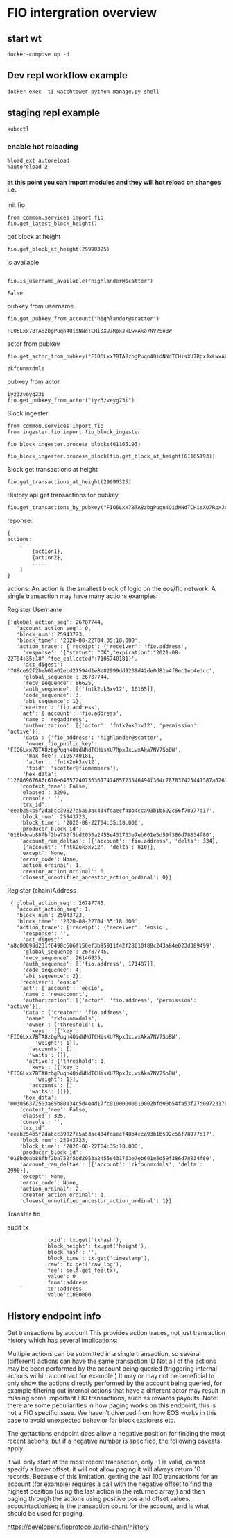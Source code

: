 # FIO intergration overview

## start wt

```
docker-compose up -d
```

## Dev repl workflow example
```
docker exec -ti watchtower python manage.py shell
```

## staging repl example
```
kubectl 
```

### enable hot reloading
```
%load_ext autoreload
%autoreload 2
```

#### at this point you can import modules and they will hot reload on changes i.e.

init fio
```
from common.services import fio
fio.get_latest_block_height()
```
get block at height
```
fio.get_block_at_height(29990325)
```

is available
```

fio.is_username_available("highlander@scatter")

False
```
pubkey from username
```
fio.get_pubkey_from_account("highlander@scatter")

FIO6Lxx7BTA8zbgPuqn4QidNNdTCHisXU7RpxJxLwxAka7NV7SoBW
```

actor from pubkey
```
fio.get_actor_from_pubkey("FIO6Lxx7BTA8zbgPuqn4QidNNdTCHisXU7RpxJxLwxAka7NV7SoBW")

zkfounmxdmls
```

pubkey from actor
```
iyz3zveyg23i
fio.get_pubkey_from_actor("iyz3zveyg23i")
```

Block ingester
```
from common.services import fio
from ingester.fio import fio_block_ingester

fio_block_ingester.process_blocks(61165193)

fio_block_ingester.process_block(fio.get_block_at_height(61165193))

```


Block get transactions at height 

```
fio.get_transactions_at_height(29990325)
```

History api get transactions for pubkey

```
fio.get_transactions_by_pubkey("FIO6Lxx7BTA8zbgPuqn4QidNNdTCHisXU7RpxJxLwxAka7NV7SoBW")
```

reponse:

```
{
actions:
    [
        {action1},
        {action2},
        .....
    ]
}
```


actions: An action is the smallest block of logic on the eos/fio network.
A single transaction may have many actions
examples:

Register Username
```
{'global_action_seq': 26787744,
   'account_action_seq': 0,
   'block_num': 25943723,
   'block_time': '2020-08-22T04:35:18.000',
   'action_trace': {'receipt': {'receiver': 'fio.address',
     'response': '{"status": "OK","expiration":"2021-08-22T04:35:18","fee_collected":7105740181}',
     'act_digest': '788ce92f2beb02a02ecd27594d1e8e82999dd9239d42de0d81a4f8ec1ec4edcc',
     'global_sequence': 26787744,
     'recv_sequence': 86625,
     'auth_sequence': [['fntk2uk3xv12', 10165]],
     'code_sequence': 3,
     'abi_sequence': 1},
    'receiver': 'fio.address',
    'act': {'account': 'fio.address',
     'name': 'regaddress',
     'authorization': [{'actor': 'fntk2uk3xv12', 'permission': 'active'}],
     'data': {'fio_address': 'highlander@scatter',
      'owner_fio_public_key': 'FIO6Lxx7BTA8zbgPuqn4QidNNdTCHisXU7RpxJxLwxAka7NV7SoBW',
      'max_fee': 7105740181,
      'actor': 'fntk2uk3xv12',
      'tpid': 'scatter@fiomembers'},
     'hex_data': '12686967686c616e64657240736361747465723546494f364c787837425441387a62675075716e345169644e4e6454434869735855375270784a784c7778416b61374e5637536f425795fd88a70100000020c2ee036a01f35c12736361747465724066696f6d656d62657273'},
    'context_free': False,
    'elapsed': 3296,
    'console': '',
    'trx_id': 'eeab254b5f2dabcc39827a5a53ac434fdaecf48b4cca93b1b592c56f78977d17',
    'block_num': 25943723,
    'block_time': '2020-08-22T04:35:18.000',
    'producer_block_id': '018bdeab88fbf2ba752f5bd2053a2455e431763e7eb601e5d59f386d78834f80',
    'account_ram_deltas': [{'account': 'fio.address', 'delta': 334},
     {'account': 'fntk2uk3xv12', 'delta': 810}],
    'except': None,
    'error_code': None,
    'action_ordinal': 1,
    'creator_action_ordinal': 0,
    'closest_unnotified_ancestor_action_ordinal': 0}}
```



Register (chain)Address
```
 {'global_action_seq': 26787745,
   'account_action_seq': 1,
   'block_num': 25943723,
   'block_time': '2020-08-22T04:35:18.000',
   'action_trace': {'receipt': {'receiver': 'eosio',
     'response': '',
     'act_digest': 'a8c00898d231f6498c606f150ef3b95911f42f28010f88c243a84e023d389499',
     'global_sequence': 26787745,
     'recv_sequence': 26146935,
     'auth_sequence': [['fio.address', 171487]],
     'code_sequence': 4,
     'abi_sequence': 2},
    'receiver': 'eosio',
    'act': {'account': 'eosio',
     'name': 'newaccount',
     'authorization': [{'actor': 'fio.address', 'permission': 'active'}],
     'data': {'creator': 'fio.address',
      'name': 'zkfounmxdmls',
      'owner': {'threshold': 1,
       'keys': [{'key': 'FIO6Lxx7BTA8zbgPuqn4QidNNdTCHisXU7RpxJxLwxAka7NV7SoBW',
         'weight': 1}],
       'accounts': [],
       'waits': []},
      'active': {'threshold': 1,
       'keys': [{'key': 'FIO6Lxx7BTA8zbgPuqn4QidNNdTCHisXU7RpxJxLwxAka7NV7SoBW',
         'weight': 1}],
       'accounts': [],
       'waits': []}},
     'hex_data': '003056372503a85b80a34c5d4e4d17fc01000000010002bfd00b54fa53f27d09723178a227401db210c8522d2e0ed34acf02b4bd9e5a770100000001000000010002bfd00b54fa53f27d09723178a227401db210c8522d2e0ed34acf02b4bd9e5a7701000000'},
    'context_free': False,
    'elapsed': 325,
    'console': '',
    'trx_id': 'eeab254b5f2dabcc39827a5a53ac434fdaecf48b4cca93b1b592c56f78977d17',
    'block_num': 25943723,
    'block_time': '2020-08-22T04:35:18.000',
    'producer_block_id': '018bdeab88fbf2ba752f5bd2053a2455e431763e7eb601e5d59f386d78834f80',
    'account_ram_deltas': [{'account': 'zkfounmxdmls', 'delta': 2996}],
    'except': None,
    'error_code': None,
    'action_ordinal': 2,
    'creator_action_ordinal': 1,
    'closest_unnotified_ancestor_action_ordinal': 1}}
```

Transfer fio

audit tx

```
            'txid': tx.get('txhash'),
            'block_height': tx.get('height'),
            'block_hash': '',
            'block_time': tx.get('timestamp'),
            'raw': tx.get('raw_log'),
            'fee': self.get_fee(tx),
            'value': 0
            'from':address
    `       'to':address
            'value':1000000
```


## History endpoint info

Get transactions by account
This provides action traces, not just transaction history which has several implications:

Multiple actions can be submitted in a single transaction, so several (different) actions can have the same transaction ID
Not all of the actions may be been performed by the account being queried (triggering internal actions within a contract for example.) It may or may not be beneficial to only show the actions directly performed by the account being queried, for example filtering out internal actions that have a different actor may result in missing some important FIO transactions, such as rewards payouts.
Note: there are some peculiarities in how paging works on this endpoint, this is not a FIO specific issue. We haven’t diverged from how EOS works in this case to avoid unexpected behavior for block explorers etc.

The gettactions endpoint does allow a negative position for finding the most recent actions, but if a negative number is specified, the following caveats apply:

it will only start at the most recent transaction, only -1 is valid, cannot specify a lower offset.
it will not allow paging
it will always return 10 records.
Because of this limitation, getting the last 100 transactions for an account (for example) requires a call with the negative offset to find the highest position (using the last action in the returned array,) and then paging through the actions using positive pos and offset values. accountactionseq is the transaction count for the account, and is what should be used for paging.

https://developers.fioprotocol.io/fio-chain/history
